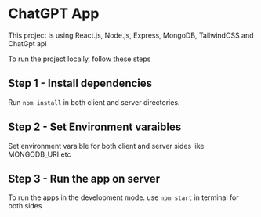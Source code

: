 # ChatGPT App

This project is using React.js, Node.js, Express, MongoDB, TailwindCSS and ChatGpt api

To run the project locally, follow these steps

## Step 1 - Install dependencies

Run `npm install` in both client and server directories.

## Step 2 - Set Environment varaibles

Set environment varaible for both client and server sides like MONGODB_URI etc

## Step 3 - Run the app on server

To run the apps in the development mode. use `npm start` in terminal for both sides
